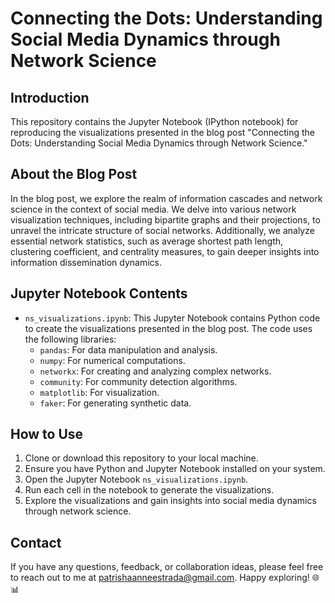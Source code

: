# Connecting the Dots: Understanding Social Media Dynamics through Network Science

## Introduction
This repository contains the Jupyter Notebook (IPython notebook) for reproducing the visualizations presented in the blog post "Connecting the Dots: Understanding Social Media Dynamics through Network Science."

## About the Blog Post

In the blog post, we explore the realm of information cascades and network science in the context of social media. We delve into various network visualization techniques, including bipartite graphs and their projections, to unravel the intricate structure of social networks. Additionally, we analyze essential network statistics, such as average shortest path length, clustering coefficient, and centrality measures, to gain deeper insights into information dissemination dynamics.

## Jupyter Notebook Contents

- `ns_visualizations.ipynb`: This Jupyter Notebook contains Python code to create the visualizations presented in the blog post. The code uses the following libraries:
  - `pandas`: For data manipulation and analysis.
  - `numpy`: For numerical computations.
  - `networkx`: For creating and analyzing complex networks.
  - `community`: For community detection algorithms.
  - `matplotlib`: For visualization.
  - `faker`: For generating synthetic data.

## How to Use

1. Clone or download this repository to your local machine.
2. Ensure you have Python and Jupyter Notebook installed on your system.
3. Open the Jupyter Notebook `ns_visualizations.ipynb`.
4. Run each cell in the notebook to generate the visualizations.
5. Explore the visualizations and gain insights into social media dynamics through network science.

## Contact

If you have any questions, feedback, or collaboration ideas, please feel free to reach out to me at patrishaanneestrada@gmail.com. Happy exploring! 🌐📊
